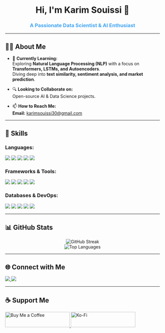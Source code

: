 <!-- Title Section -->
<h1 align="center">Hi, I'm Karim Souissi 👋</h1>
<h3 align="center" style="color:#42a5f5;">A Passionate Data Scientist & AI Enthusiast</h3>

---

<!-- About Me Section -->
## 🧑‍💻 About Me  
- 🌱 **Currently Learning:**  
  Exploring **Natural Language Processing (NLP)** with a focus on **Transformers, LSTMs, and Autoencoders**.  
  Diving deep into **text similarity, sentiment analysis, and market prediction**.

- 🔍 **Looking to Collaborate on:**  
  Open-source AI & Data Science projects.

- 📫 **How to Reach Me:**  
  **Email:** [karimsouissi30@gmail.com](mailto:karimsouissi30@gmail.com)

---

<!-- Skills Section -->
## 🚀 Skills  

### **Languages:**  
<p align="left">
  <img src="https://img.shields.io/badge/C%2B%2B-00599C?style=for-the-badge&logo=c%2B%2B&logoColor=white" />
  <img src="https://img.shields.io/badge/Python-3776AB?style=for-the-badge&logo=python&logoColor=white" />
  <img src="https://img.shields.io/badge/Java-F89820?style=for-the-badge&logo=openjdk&logoColor=white" />
  <img src="https://img.shields.io/badge/Scala-DE2F2F?style=for-the-badge&logo=scala&logoColor=white" />
  <img src="https://img.shields.io/badge/JavaScript-F7DF1E?style=for-the-badge&logo=javascript&logoColor=black" />
</p>

### **Frameworks & Tools:**  
<p align="left">
  <img src="https://img.shields.io/badge/TensorFlow-FF6F00?style=for-the-badge&logo=tensorflow&logoColor=white" />
  <img src="https://img.shields.io/badge/PyTorch-EE4C2C?style=for-the-badge&logo=pytorch&logoColor=white" />
  <img src="https://img.shields.io/badge/Scikit--learn-F7931E?style=for-the-badge&logo=scikit-learn&logoColor=white" />
  <img src="https://img.shields.io/badge/Pandas-150458?style=for-the-badge&logo=pandas&logoColor=white" />
  <img src="https://img.shields.io/badge/Seaborn-0769AD?style=for-the-badge&logo=seaborn&logoColor=white" />
</p>

### **Databases & DevOps:**  
<p align="left">
  <img src="https://img.shields.io/badge/MySQL-4479A1?style=for-the-badge&logo=mysql&logoColor=white" />
  <img src="https://img.shields.io/badge/MongoDB-47A248?style=for-the-badge&logo=mongodb&logoColor=white" />
  <img src="https://img.shields.io/badge/Linux-FCC624?style=for-the-badge&logo=linux&logoColor=black" />
  <img src="https://img.shields.io/badge/Git-F05032?style=for-the-badge&logo=git&logoColor=white" />
  <img src="https://img.shields.io/badge/GitHub-181717?style=for-the-badge&logo=github&logoColor=white" />
</p>

---

<!-- GitHub Stats Section -->
## 📊 GitHub Stats  
<p align="center">
  <img src="https://github-readme-streak-stats.herokuapp.com/?user=karim12348585&theme=dark" alt="GitHub Streak" />
  <br>
  <img src="https://github-readme-stats.vercel.app/api/top-langs?username=karim12348585&show_icons=true&locale=en&layout=compact&theme=dark" alt="Top Languages" />
</p>

---

<!-- Connect with Me Section -->
## 🌐 Connect with Me  
<p align="left">
  <a href="https://www.linkedin.com/in/karim-souissi-867694284/" target="_blank">
    <img src="https://img.shields.io/badge/LinkedIn-0077B5?style=for-the-badge&logo=linkedin&logoColor=white" />
  </a>
  <a href="https://www.facebook.com/souissi.karim.3" target="_blank">
    <img src="https://img.shields.io/badge/Facebook-1877F2?style=for-the-badge&logo=facebook&logoColor=white" />
  </a>
</p>

---

<!-- Support Me Section -->
## ☕ Support Me  
<p align="left">
  <a href="https://www.buymeacoffee.com/karimsouissi">
    <img src="https://cdn.buymeacoffee.com/buttons/v2/default-yellow.png" height="50" width="210" alt="Buy Me a Coffee" />
  </a>
  <a href="https://ko-fi.com/karimsouissi">
    <img src="https://cdn.ko-fi.com/cdn/kofi3.png?v=3" height="50" width="210" alt="Ko-Fi" />
  </a>
</p>
